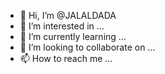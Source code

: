 - 👋 Hi, I’m @JALALDADA
- 👀 I’m interested in ...
- 🌱 I’m currently learning ...
- 💞️ I’m looking to collaborate on ...
- 📫 How to reach me ...

<!---
JALALDADA/JALALDADA is a ✨ special ✨ repository because its `README.md` (this file) appears on your GitHub profile.
You can click the Preview link to take a look at your changes.
--->
